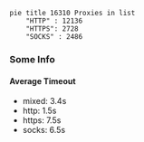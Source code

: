 
```mermaid
pie title 16310 Proxies in list
    "HTTP" : 12136
    "HTTPS": 2728
    "SOCKS" : 2486
```

### Some Info
#### Average Timeout

- mixed: 3.4s
- http: 1.5s
- https: 7.5s
- socks: 6.5s